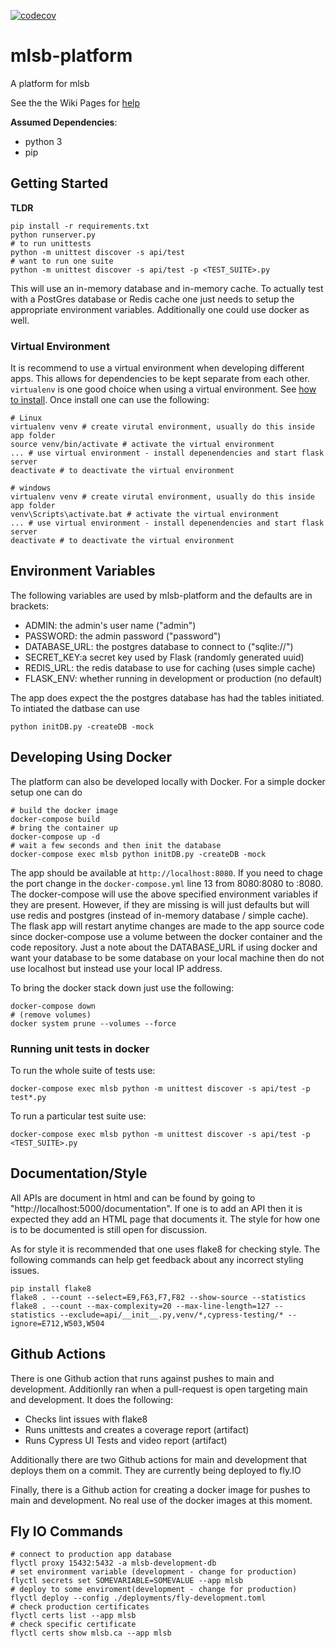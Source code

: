 [![codecov](https://codecov.io/gh/Major-League-Summer-Baseball/mlsb-platform/branch/master/graph/badge.svg?token=NeZW0H7wRa)](https://codecov.io/gh/Major-League-Summer-Baseball/mlsb-platform)

# mlsb-platform
A platform for mlsb

See the the Wiki Pages for [help](https://github.com/fras2560/mlsb-platform/wiki)

**Assumed Dependencies**:
* python 3
* pip


## Getting Started
**TLDR**
```
pip install -r requirements.txt
python runserver.py
# to run unittests
python -m unittest discover -s api/test
# want to run one suite
python -m unittest discover -s api/test -p <TEST_SUITE>.py
```
This will use an in-memory database and in-memory cache. To actually test
with a PostGres database or Redis cache one just needs to setup the appropriate
environment variables. Additionally one could use docker as well.

### Virtual Environment
It is recommend to use a virtual environment when developing different apps. This allows for dependencies to be kept separate from each other. `virtualenv` is one good choice when using a virtual environment. See [how to install](https://virtualenv.pypa.io/en/latest/installation.html). Once install one can use the following:
```
# Linux
virtualenv venv # create virutal environment, usually do this inside app folder
source venv/bin/activate # activate the virtual environment
... # use virtual environment - install depenendencies and start flask server
deactivate # to deactivate the virtual environment
```
```
# windows
virtualenv venv # create virutal environment, usually do this inside app folder
venv\Scripts\activate.bat # activate the virtual environment
... # use virtual environment - install depenendencies and start flask server
deactivate # to deactivate the virtual environment
```

## Environment Variables
The following variables are used by mlsb-platform and the defaults are in
brackets:
* ADMIN: the admin's user name ("admin") 
* PASSWORD: the admin password ("password")
* DATABASE_URL: the postgres database to connect to ("sqlite://")
* SECRET_KEY:a secret key used by Flask (randomly generated uuid)
* REDIS_URL: the redis database to use for caching (uses simple cache)
* FLASK_ENV: whether running in development or production (no default)

The app does expect the the postgres database has had the tables initiated. To intiated the datbase can use
```
python initDB.py -createDB -mock
```
## Developing Using Docker
The platform can also be developed locally with Docker. For a simple docker setup one can do
```
# build the docker image
docker-compose build
# bring the container up
docker-compose up -d
# wait a few seconds and then init the database
docker-compose exec mlsb python initDB.py -createDB -mock
```
The app should be available at `http://localhost:8080`. If you need to chage the port change
in the `docker-compose.yml` line 13 from 8080:8080 to <PORT>:8080.
The docker-compose will use the above specified environment variables if they are present.
However, if they are missing is will just defaults but will use redis and postgres
(instead of in-memory database / simple cache).
The flask app will restart anytime changes are made to the app source code since docker-compose use a volume
between the docker container and the code repository.
Just a note about the DATABASE_URL if using docker and want your database
to be some database on your local machine then do not use localhost but
instead use your local IP address. 


To bring the docker stack down just use the following:
```
docker-compose down
# (remove volumes)
docker system prune --volumes --force
```

### Running unit tests in docker
To run the whole suite of tests use:
```
docker-compose exec mlsb python -m unittest discover -s api/test -p test*.py
```
To run a particular test suite use:
```
docker-compose exec mlsb python -m unittest discover -s api/test -p <TEST_SUITE>.py
```

## Documentation/Style
All APIs are document in html and can be found by going to
"http://localhost:5000/documentation". If one is to add an API then it
is expected they add an HTML page that documents it.
The style for how one is to be documented is still open for discussion.

As for style it is recommended that one uses flake8 for checking style. The
following commands can help get feedback about any incorrect styling issues.

```
pip install flake8
flake8 . --count --select=E9,F63,F7,F82 --show-source --statistics
flake8 . --count --max-complexity=20 --max-line-length=127 --statistics --exclude=api/__init__.py,venv/*,cypress-testing/* --ignore=E712,W503,W504
```

## Github Actions
There is one Github action that runs against pushes to main and development. Additionlly ran when a pull-request is open targeting main and development. It does the following:
* Checks lint issues with flake8
* Runs unittests and creates a coverage report (artifact)
* Runs Cypress UI Tests and video report (artifact)
 
Additionally there are two Github actions for main and development that deploys them on a commit. They are currently being deployed to fly.IO

Finally, there is a Github action for creating a docker image for pushes to main and development. No real use of the docker images at this moment.

## Fly IO Commands
```
# connect to production app database
flyctl proxy 15432:5432 -a mlsb-development-db
# set environment variable (development - change for production)
flyctl secrets set SOMEVARIABLE=SOMEVALUE --app mlsb
# deploy to some enviroment(development - change for production)
flyctl deploy --config ./deployments/fly-development.toml
# check production certificates
flyctl certs list --app mlsb
# check specific certificate
flyctl certs show mlsb.ca --app mlsb
```
